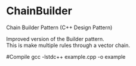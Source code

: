 ChainBuilder
============

Chain Builder Pattern  (C++ Design Pattern)

Improved version of the Builder pattern.  
This is make multiple rules through a vector chain.

#Compile
gcc -lstdc++ example.cpp -o example

